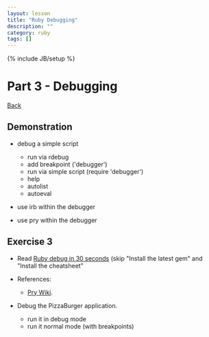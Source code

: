 ```yaml
---
layout: lesson
title: "Ruby Debugging"
description: ""
category: ruby
tags: []
---
```

{% include JB/setup %}

Part 3 - Debugging
==================

[Back](../index.html)

Demonstration
-------------

-   debug a simple script

    -   run via rdebug
    -   add breakpoint ('debugger')
    -   run via simple script (require 'debugger')
    -   help
    -   autolist
    -   autoeval

-   use irb within the debugger
-   use pry within the debugger

Exercise 3
----------

-   Read [Ruby debug in 30
    seconds](http://pivotallabs.com/users/chad/blog/articles/366-ruby-debug-in-30-seconds-we-don-t-need-no-stinkin-gui-)
    (skip "Install the latest gem" and "Install the cheatsheet"
-   References:

    -   [Pry Wiki](https://github.com/pry/pry/wiki/).

-   Debug the PizzaBurger application.

    -   run it in debug mode
    -   run it normal mode (with breakpoints)


